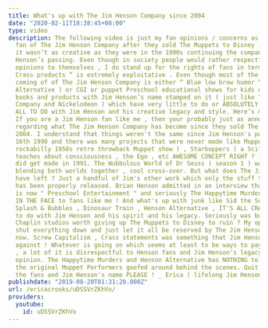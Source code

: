 ```yaml
---
title: What's up with The Jim Henson Company since 2004
date: "2020-02-11T18:38:45+08:00"
type: video
description: The following video is just my fan opinions / concerns as a lifelong
  fan of The Jim Henson Company after they sold The Muppets to Disney . I feel that
  it wasn’t as creative as they were in the 1990s continuing the company after Jim
  Henson’s passing. Even though in society people would rather respectfully keep their
  opinions to themselves , I do stand up for the rights of fans in terms of how “
  Crass products “ is extremely exploitative . Even though most of the new stuff that’s
  coming of of The Jim Henson Company is either “ Blue low brow humor “ ( aka Henson
  Alternative ) or CGI or puppet Preschool educational shows for kids or these random
  books and products with Jim Henson’s name stamped on it ( just like The Walt Disney
  Company and Nickelodeon ) which have very little to do or ABSOLUTELY NOTHING AT
  ALL TO DO with Jim Henson and his creative legacy and style. Here’s my open letter.
  If you are a Jim Henson fan like me , then your probably just as annoyed as I am
  regarding what The Jim Henson Company has become since they sold The Muppets in
  2004. I understand that things weren't the same since Jim Henson's passing on May
  16th 1990 and there was many projects that were never made like Muppet High ( a
  rockabilly 1950s retro throwback Muppet show ) , Starboppers ( a Scifi spoof that
  teaches about consciousness , the Ego , etc AWESOME CONCEPT RIGHT ? ) but Dinosaurs
  did get made in 1991. The Wubbulous World of Dr Seuss ( season 1 ) was really creative
  blending both worlds together , cool cross-over. But what does The Jim Henson Company
  have left ? Just a handful of Jim's other work which only the stuff that's known
  has been properly released. Brian Henson admitted in an interview that the company
  is now " Preschool Entertainment " and seriously The Happytime Murders was a SLAP
  IN THE FACE to fans like me ! And what's up with junk like Sid the Science Kid ,
  Splash & Bubbles , Dinosaur Train , Henson Alternative , IT'S ALL CRAP and has NOTHING
  to do with Jim Henson and his spirit and his legacy. Seriously was buying The Charlie
  Chaplin studios worth giving up The Muppets to Disney to ruin ? My opinion is just
  shut everything down and just let it all be reserved by The Jim Henson Legacy for
  now. Screw Capitalism , Crass statements was something that Jim Henson was personally
  against ! Whatever is going on which seems at least to be ways to pay the bills
  , a lot of it is disrespectful to Henson fans and Jim Henson's legacy in my own
  opinion. The Happytime Murders and Henson Alternative has NOTHING to do with how
  the original Muppet Performers goofed around behind the scenes. Quit exploiting
  the fans and Jim Henson's name PLEASE ! _ Erica ( lifelong Jim Henson fan )
publishdate: "2019-08-20T01:31:20.000Z"
url: /ericacrooks/uDSSVrZKhVo/
providers:
  youtube:
    id: uDSSVrZKhVo
---
```

